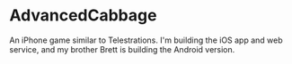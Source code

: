 # AdvancedCabbage
An iPhone game similar to Telestrations.  I'm building the iOS app and web service, and my brother Brett is building the Android version.
